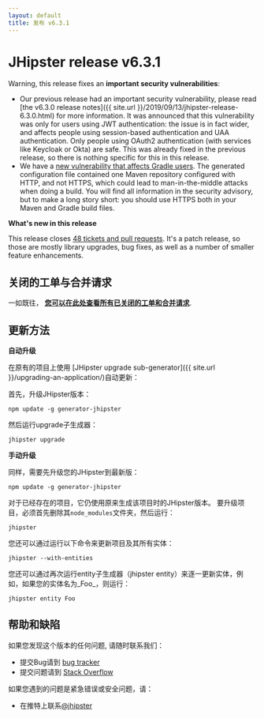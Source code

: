 ```yaml
---
layout: default
title: 发布 v6.3.1
---
```


JHipster release v6.3.1
==================

Warning, this release fixes an **important security vulnerabilities**:

- Our previous release had an important security vulnerability, please read [the v6.3.0 release notes]({{ site.url }}/2019/09/13/jhipster-release-6.3.0.html) for more information. It was announced that this vulnerability was only for users using JWT authentication: the issue is in fact wider, and affects people using session-based authentication and UAA authentication. Only people using OAuth2 authentication (with services like Keycloak or Okta) are safe. This was already fixed in the previous release, so there is nothing specific for this in this release.
- We have a [new vulnerability that affects Gradle users](https://github.com/jhipster/generator-jhipster/security/advisories/GHSA-mc84-xr9p-938r). The generated configuration file contained one Maven repository configured with HTTP, and not HTTPS, which could lead to man-in-the-middle attacks when doing a build. You will find all information in the security advisory, but to make a long story short: you should use HTTPS both in your Maven and Gradle build files.

**What's new in this release**

This release closes [48 tickets and pull requests](https://github.com/jhipster/generator-jhipster/issues?q=milestone%3A6.3.1+is%3Aclosed). It's a patch release, so those are mostly library upgrades, bug fixes, as well as a number of smaller feature enhancements.

关闭的工单与合并请求
------------
一如既往， __[您可以在此处查看所有已关闭的工单和合并请求](https://github.com/jhipster/generator-jhipster/issues?q=milestone%3A6.3.1+is%3Aclosed)__.

更新方法
------------

**自动升级**

在原有的项目上使用 [JHipster upgrade sub-generator]({{ site.url }}/upgrading-an-application/)自动更新：

首先，升级JHipster版本：

```
npm update -g generator-jhipster
```

然后运行upgrade子生成器：

```
jhipster upgrade
```

**手动升级**

同样，需要先升级您的JHipster到最新版：

```
npm update -g generator-jhipster
```

对于已经存在的项目，它仍使用原来生成该项目时的JHipster版本。
要升级项目，必须首先删除其`node_modules`文件夹，然后运行：

```
jhipster
```

您还可以通过运行以下命令来更新项目及其所有实体：

```
jhipster --with-entities
```

您还可以通过再次运行entity子生成器（jhipster entity）来逐一更新实体，例如，如果您的实体名为_Foo_，则运行：

```
jhipster entity Foo
```

帮助和缺陷
--------------

如果您发现这个版本的任何问题, 请随时联系我们：

- 提交Bug请到 [bug tracker](https://github.com/jhipster/generator-jhipster/issues?state=open)
- 提交问题请到 [Stack Overflow](http://stackoverflow.com/tags/jhipster/info)

如果您遇到的问题是紧急错误或安全问题，请：

- 在推特上联系[@jhipster](https://twitter.com/jhipster)
